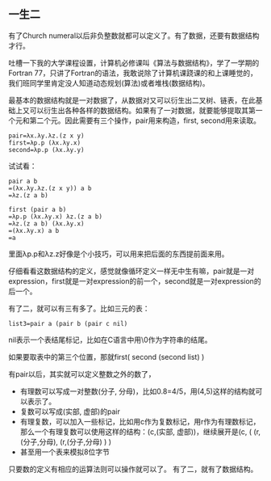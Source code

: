 <!--
.. title: 面向眼科医生的λ演算入门教程(6)
.. slug: mian-xiang-yan-ke-yi-sheng-de-lyan-suan-ru-men-jiao-cheng-6
.. date: 2017-07-04 00:00:06 UTC+08:00
.. tags: lambda, 教程, 现代眼科医生知识扩展包
.. category: tutorial
.. link:
.. description:
.. type: text
-->


## 一生二
有了Church numeral以后非负整数就都可以定义了。有了数据，还要有数据结构才行。
<!-- TEASER_END -->

吐槽一下我的大学课程设置，计算机必修课叫《算法与数据结构》，学了一学期的Fortran 77，只讲了Fortran的语法，我敢说除了计算机课跷课的和上课睡觉的，我们班同学里肯定没人知道动态规划(算法)或者堆栈(数据结构)。

最基本的数据结构就是一对数据了，从数据对又可以衍生出二叉树、链表，在此基础上又可以衍生出各种各样的数据结构。如果有了一对数据，就要能够提取其第一个元和第二个元。因此需要有三个操作，pair用来构造，first, second用来读取。
```
pair=λx.λy.λz.(z x y)
first=λp.p (λx.λy.x)
second=λp.p (λx.λy.y)
```
试试看：
```
pair a b
=(λx.λy.λz.(z x y)) a b
=λz.(z a b)
```

```
first (pair a b)
=λp.p (λx.λy.x) λz.(z a b)
=λz.(z a b) (λx.λy.x)
=(λx.λy.x) a b
=a
```

里面λp.p和λz.z好像是个小技巧，可以用来把后面的东西提前面来用。

仔细看看这数据结构的定义，感觉就像循环定义一样无中生有嘛，pair就是一对expression，first就是一对expression的前一个，second就是一对expression的后一个。

有了二，就可以有三有多了。比如三元的表：
```
list3=pair a (pair b (pair c nil)
```
nil表示一个表结尾标记，比如在C语言中用\0作为字符串的结尾。

如果要取表中的第三个位置，那就first( second (second list) )

有pair以后，其实就可以定义整数之外的数了，
* 有理数可以写成一对整数(分子, 分母)，比如0.8=4/5，用(4,5)这样的结构就可以表示了。
* 复数可以写成(实部, 虚部)的pair
* 有理复数，可以加入一些标记，比如用c作为复数标记，用r作为有理数标记，那么一个有理复数可以使用这样的结构：(c,(实部, 虚部))，继续展开是(c, ( (r,(分子,分母), (r,(分子,分母) ) )
* 甚至用一个表来模拟8位字节

只要数的定义有相应的运算法则可以操作就可以了。
有了二，就有了数据结构。
